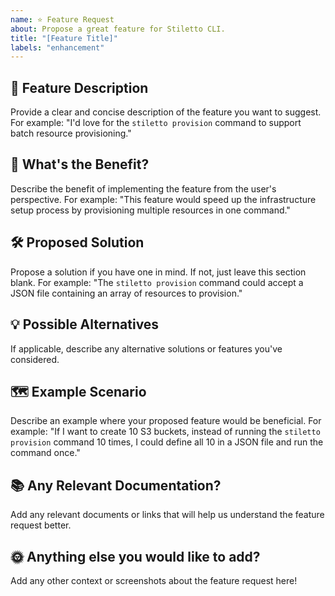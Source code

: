 ```yaml
---
name: ⭐ Feature Request
about: Propose a great feature for Stiletto CLI.
title: "[Feature Title]"
labels: "enhancement"
---
```


## 🌟 Feature Description
Provide a clear and concise description of the feature you want to suggest.
For example: "I'd love for the `stiletto provision` command to support batch resource provisioning."

## 🚀 What's the Benefit?
Describe the benefit of implementing the feature from the user's perspective.
For example: "This feature would speed up the infrastructure setup process by provisioning multiple resources in one command."

## 🛠️ Proposed Solution
Propose a solution if you have one in mind. If not, just leave this section blank.
For example: "The `stiletto provision` command could accept a JSON file containing an array of resources to provision."

## 💡 Possible Alternatives
If applicable, describe any alternative solutions or features you've considered.

## 🗺️ Example Scenario
Describe an example where your proposed feature would be beneficial.
For example: "If I want to create 10 S3 buckets, instead of running the `stiletto provision` command 10 times, I could define all 10 in a JSON file and run the command once."

## 📚 Any Relevant Documentation?
Add any relevant documents or links that will help us understand the feature request better.

## 🌞 Anything else you would like to add?
Add any other context or screenshots about the feature request here!
